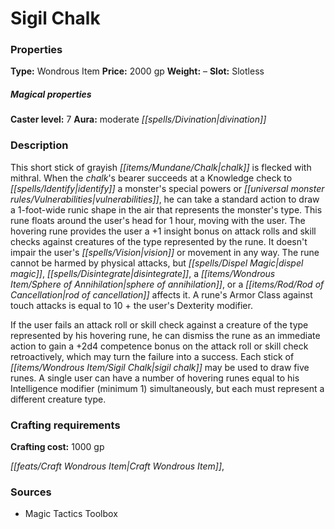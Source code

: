 ﻿---
Title: "Sigil Chalk"
Type: "Wondrous Item"
Price: "2000 gp"
Weight: "–"
Slot: "Slotless"
Caster level: "7"
Aura: "moderate divination"
Description: |
  "This short stick of grayish chalk is flecked with mithral. When the chalk's bearer succeeds at a Knowledge check to identify a monster's special powers or vulnerabilities, he can take a standard action to draw a 1-foot-wide runic shape in the air that represents the monster's type. This rune floats around the user's head for 1 hour, moving with the user. The hovering rune provides the user a +1 insight bonus on attack rolls and skill checks against creatures of the type represented by the rune. It doesn't impair the user's vision or movement in any way. The rune cannot be harmed by physical attacks, but _dispel magic_, _disintegrate_, a _sphere of annihilation_, or a _rod of cancellation_ affects it. A rune's Armor Class against touch attacks is equal to 10 + the user's Dexterity modifier.
  If the user fails an attack roll or skill check against a creature of the type represented by his hovering rune, he can dismiss the rune as an immediate action to gain a +2d4 competence bonus on the attack roll or skill check retroactively, which may turn the failure into a success. Each stick of _sigil chalk_ may be used to draw five runes. A single user can have a number of hovering runes equal to his Intelligence modifier (minimum 1) simultaneously, but each must represent a different creature type."
Crafting cost: "1000 gp"
Sources: "['Magic Tactics Toolbox']"
---

# Sigil Chalk

### Properties

**Type:** Wondrous Item **Price:** 2000 gp **Weight:** – **Slot:** Slotless

##### Magical properties

**Caster level:** 7 **Aura:** moderate _[[spells/Divination|divination]]_

### Description

This short stick of grayish _[[items/Mundane/Chalk|chalk]]_ is flecked with mithral. When the _chalk_'s bearer succeeds at a Knowledge check to _[[spells/Identify|identify]]_ a monster's special powers or _[[universal monster rules/Vulnerabilities|vulnerabilities]]_, he can take a standard action to draw a 1-foot-wide runic shape in the air that represents the monster's type. This rune floats around the user's head for 1 hour, moving with the user. The hovering rune provides the user a +1 insight bonus on attack rolls and skill checks against creatures of the type represented by the rune. It doesn't impair the user's _[[spells/Vision|vision]]_ or movement in any way. The rune cannot be harmed by physical attacks, but _[[spells/Dispel Magic|dispel magic]]_, _[[spells/Disintegrate|disintegrate]]_, a _[[items/Wondrous Item/Sphere of Annihilation|sphere of annihilation]]_, or a _[[items/Rod/Rod of Cancellation|rod of cancellation]]_ affects it. A rune's Armor Class against touch attacks is equal to 10 + the user's Dexterity modifier.

If the user fails an attack roll or skill check against a creature of the type represented by his hovering rune, he can dismiss the rune as an immediate action to gain a +2d4 competence bonus on the attack roll or skill check retroactively, which may turn the failure into a success. Each stick of _[[items/Wondrous Item/Sigil Chalk|sigil chalk]]_ may be used to draw five runes. A single user can have a number of hovering runes equal to his Intelligence modifier (minimum 1) simultaneously, but each must represent a different creature type.

### Crafting requirements

**Crafting cost:** 1000 gp

_[[feats/Craft Wondrous Item|Craft Wondrous Item]]_,

### Sources

* Magic Tactics Toolbox